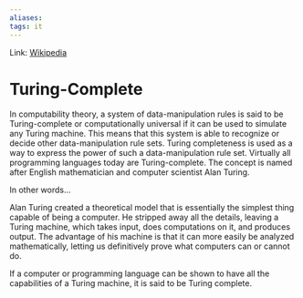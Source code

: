 ```yaml
---
aliases:
tags: it
---
```

Link: [Wikipedia](https://en.wikipedia.org/wiki/Turing_completeness)

# Turing-Complete
In computability theory, a system of data-manipulation rules is said to be Turing-complete or computationally universal if it can be used to simulate any Turing machine. This means that this system is able to recognize or decide other data-manipulation rule sets. Turing completeness is used as a way to express the power of such a data-manipulation rule set. Virtually all programming languages today are Turing-complete. The concept is named after English mathematician and computer scientist Alan Turing.

In other words...

Alan Turing created a theoretical model that is essentially the simplest thing capable of being a computer. He stripped away all the details, leaving a Turing machine, which takes input, does computations on it, and produces output. The advantage of his machine is that it can more easily be analyzed mathematically, letting us definitively prove what computers can or cannot do.

If a computer or programming language can be shown to have all the capabilities of a Turing machine, it is said to be Turing complete.

